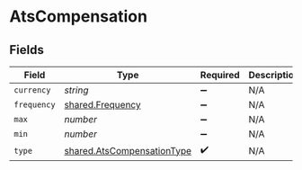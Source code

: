 # AtsCompensation


## Fields

| Field                                                                    | Type                                                                     | Required                                                                 | Description                                                              |
| ------------------------------------------------------------------------ | ------------------------------------------------------------------------ | ------------------------------------------------------------------------ | ------------------------------------------------------------------------ |
| `currency`                                                               | *string*                                                                 | :heavy_minus_sign:                                                       | N/A                                                                      |
| `frequency`                                                              | [shared.Frequency](../../models/shared/frequency.md)                     | :heavy_minus_sign:                                                       | N/A                                                                      |
| `max`                                                                    | *number*                                                                 | :heavy_minus_sign:                                                       | N/A                                                                      |
| `min`                                                                    | *number*                                                                 | :heavy_minus_sign:                                                       | N/A                                                                      |
| `type`                                                                   | [shared.AtsCompensationType](../../models/shared/atscompensationtype.md) | :heavy_check_mark:                                                       | N/A                                                                      |